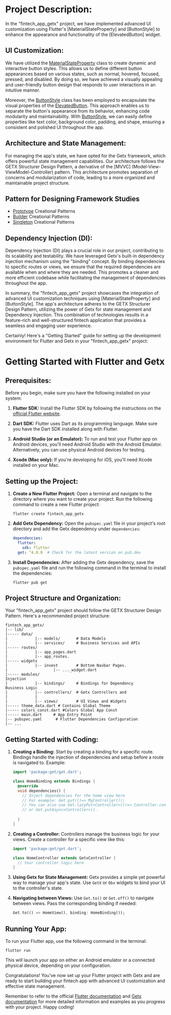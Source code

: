 # Project Description:

In the "fintech_app_getx" project, we have implemented advanced UI customization using Flutter's [MaterialStateProperty] and [ButtonStyle] to enhance the appearance and functionality of the [ElevatedButton] widget.

## UI Customization:

We have utilized the [MaterialStateProperty](https://api.flutter.dev/flutter/material/MaterialStateProperty-class.html) class to create dynamic and interactive button styles. This allows us to define different button appearances based on various states, such as normal, hovered, focused, pressed, and disabled. By doing so, we have achieved a visually appealing and user-friendly button design that responds to user interactions in an intuitive manner.

Moreover, the [ButtonStyle](https://api.flutter.dev/flutter/material/ButtonStyle-class.html) class has been employed to encapsulate the visual properties of the [ElevatedButton](https://api.flutter.dev/flutter/material/ElevatedButton-class.html). This approach enables us to separate the button's appearance from its behavior, enhancing code modularity and maintainability. With [ButtonStyle](https://api.flutter.dev/flutter/material/ButtonStyle-class.html), we can easily define properties like text color, background color, padding, and shape, ensuring a consistent and polished UI throughout the app.

## Architecture and State Management:

For managing the app's state, we have opted for the Getx framework, which offers powerful state management capabilities. Our architecture follows the GETX Structurer Design Pattern, a derivative of the [MVVC] (Model-View-ViewModel-Controller) pattern. This architecture promotes separation of concerns and modularization of code, leading to a more organized and maintainable project structure.

## Pattern for Designing Framework Studies
- [Prototype](https://refactoring.guru/design-patterns/prototype) Creational Patterns
- [Builder](https://refactoring.guru/design-patterns/builder) Creational Patterns 
- [Singleton](https://refactoring.guru/design-patterns/singleton) Creational Patterns 

## Dependency Injection (DI):

Dependency Injection (DI) plays a crucial role in our project, contributing to its scalability and testability. We have leveraged Getx's built-in dependency injection mechanism using the "binding" concept. By binding dependencies to specific routes or views, we ensure that the required dependencies are available when and where they are needed. This promotes a cleaner and more efficient codebase while facilitating the management of dependencies throughout the app.

In summary, the "fintech_app_getx" project showcases the integration of advanced UI customization techniques using [MaterialStateProperty] and [ButtonStyle]. The app's architecture adheres to the GETX Structurer Design Pattern, utilizing the power of Getx for state management and Dependency Injection. This combination of technologies results in a feature-rich and well-structured fintech application that provides a seamless and engaging user experience.

Certainly! Here's a "Getting Started" guide for setting up the development environment for Flutter and Getx in your "fintech_app_getx" project:

# Getting Started with Flutter and Getx

## Prerequisites:

Before you begin, make sure you have the following installed on your system:

1. **Flutter SDK:** Install the Flutter SDK by following the instructions on the [official Flutter website](https://flutter.dev/docs/get-started/install).

2. **Dart SDK:** Flutter uses Dart as its programming language. Make sure you have the Dart SDK installed along with Flutter.

3. **Android Studio (or an Emulator):** To run and test your Flutter app on Android devices, you'll need Android Studio with the Android Emulator. Alternatively, you can use physical Android devices for testing.

4. **Xcode (Mac only):** If you're developing for iOS, you'll need Xcode installed on your Mac.

## Setting up the Project:

1. **Create a New Flutter Project:**
   Open a terminal and navigate to the directory where you want to create your project. Run the following command to create a new Flutter project:
   ```
   flutter create fintech_app_getx
   ```

2. **Add Getx Dependency:**
   Open the `pubspec.yaml` file in your project's root directory and add the Getx dependency under `dependencies`:
   ```yaml
   dependencies:
     flutter:
       sdk: flutter
     get: ^4.0.0  # Check for the latest version on pub.dev
   ```

3. **Install Dependencies:**
   After adding the Getx dependency, save the `pubspec.yaml` file and run the following command in the terminal to install the dependencies:
   ```
   flutter pub get
   ```

## Project Structure and Organization:

Your "fintech_app_getx" project should follow the GETX Structurer Design Pattern. Here's a recommended project structure:

```
fintech_app_getx/
|-- lib/
|----- data/
|            |-- models/       # Data Models
|            |-- services/     # Business Services and APIs
|----- routes/
|            |-- app_pages.dart
|            |-- app_routes.
|----- widgets
|            |-- invest        # Bottom Navbar Pages.
|                    |-- ..._widget.dart
|----- modules/
Injection
|            |-- bindings/     # Bindings for Dependency 
Business Logic
|            |-- controllers/  # Getx Controllers and
|            |
|            |-- views/        # UI Views and Widgets
|----- theme_data.dart # Contains Global Theme
|----- colors_const.dart #Colors Global App Const
|----- main.dart     # App Entry Point
|-- pubspec.yaml      # Flutter Dependencies Configuration
|-- ...
```

## Getting Started with Coding:

1. **Creating a Binding:**
   Start by creating a binding for a specific route. Bindings handle the injection of dependencies and setup before a route is navigated to. Example:
   ```dart
   import 'package:get/get.dart';

   class HomeBinding extends Bindings {
     @override
     void dependencies() {
       // Inject dependencies for the home view here
       // For example: Get.put(()=> MyController());
       // You can also use Get.lazyPut<Controller>(()=> Controller.constructor())
       // or Get.putAsync<Controller>().
    
     }
   }
   ```

2. **Creating a Controller:**
   Controllers manage the business logic for your views. Create a controller for a specific view like this:
   ```dart
   import 'package:get/get.dart';

   class HomeController extends GetxController {
     // Your controller logic here
   }
   ```

3. **Using Getx for State Management:**
   Getx provides a simple yet powerful way to manage your app's state. Use `GetX` or `Obx` widgets to bind your UI to the controller's state.

4. **Navigating between Views:**
   Use `Get.to()` or `Get.off()` to navigate between views. Pass the corresponding binding if needed:
   ```dart
   Get.to(() => HomeView(), binding: HomeBinding());
   ```

## Running Your App:

To run your Flutter app, use the following command in the terminal:

```
flutter run
```

This will launch your app on either an Android emulator or a connected physical device, depending on your configuration.

Congratulations! You've now set up your Flutter project with Getx and are ready to start building your fintech app with advanced UI customization and effective state management.

Remember to refer to the official [Flutter documentation](https://flutter.dev/docs) and [Getx documentation](https://pub.dev/packages/get) for more detailed information and examples as you progress with your project. Happy coding!
